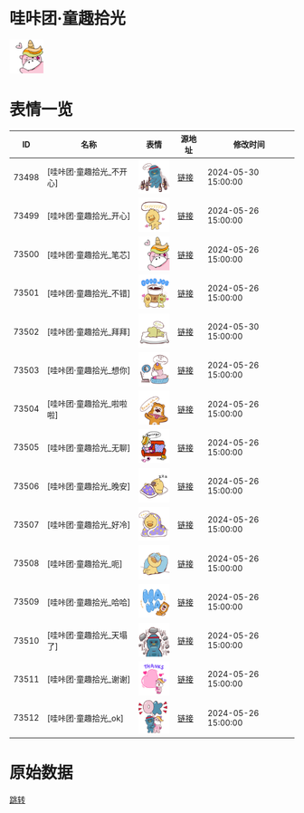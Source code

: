 # 哇咔团·童趣拾光

<img src="./cover.png" height="60" alt="cover" />

# 表情一览

|ID|名称|表情|源地址|修改时间|
|----|----|----|----|----|
|73498|[哇咔团·童趣拾光_不开心]|<img src="./pic/073498_%5B哇咔团·童趣拾光_不开心%5D.png" height="60" alt="不开心"/>|[链接](https://i0.hdslb.com/bfs/garb/904a27479eb0e293c195a7cad71132cab441cf00.png)|2024-05-30 15:00:00|
|73499|[哇咔团·童趣拾光_开心]|<img src="./pic/073499_%5B哇咔团·童趣拾光_开心%5D.png" height="60" alt="开心"/>|[链接](https://i0.hdslb.com/bfs/garb/79bafbed2898a3a6f68b94defb97f6377ffc51b3.png)|2024-05-26 15:00:00|
|73500|[哇咔团·童趣拾光_笔芯]|<img src="./pic/073500_%5B哇咔团·童趣拾光_笔芯%5D.png" height="60" alt="笔芯"/>|[链接](https://i0.hdslb.com/bfs/garb/82a32632239fdedd77a30621d5ce6005e1aa1f49.png)|2024-05-26 15:00:00|
|73501|[哇咔团·童趣拾光_不错]|<img src="./pic/073501_%5B哇咔团·童趣拾光_不错%5D.png" height="60" alt="不错"/>|[链接](https://i0.hdslb.com/bfs/garb/f5cb102b220d6ae7721d9686aa08b68e48536eca.png)|2024-05-26 15:00:00|
|73502|[哇咔团·童趣拾光_拜拜]|<img src="./pic/073502_%5B哇咔团·童趣拾光_拜拜%5D.png" height="60" alt="拜拜"/>|[链接](https://i0.hdslb.com/bfs/garb/7ffbb87a044b880dbc6474de26a05c7e4696dab4.png)|2024-05-30 15:00:00|
|73503|[哇咔团·童趣拾光_想你]|<img src="./pic/073503_%5B哇咔团·童趣拾光_想你%5D.png" height="60" alt="想你"/>|[链接](https://i0.hdslb.com/bfs/garb/58d90f7bd2691bde3cc5244a6d7337b8018cacc9.png)|2024-05-26 15:00:00|
|73504|[哇咔团·童趣拾光_啦啦啦]|<img src="./pic/073504_%5B哇咔团·童趣拾光_啦啦啦%5D.png" height="60" alt="啦啦啦"/>|[链接](https://i0.hdslb.com/bfs/garb/e99aeaced790c79d29e15cffb2249a9154694033.png)|2024-05-26 15:00:00|
|73505|[哇咔团·童趣拾光_无聊]|<img src="./pic/073505_%5B哇咔团·童趣拾光_无聊%5D.png" height="60" alt="无聊"/>|[链接](https://i0.hdslb.com/bfs/garb/91981b5e14c95f37fe3c3a01e9460f51c5c04737.png)|2024-05-26 15:00:00|
|73506|[哇咔团·童趣拾光_晚安]|<img src="./pic/073506_%5B哇咔团·童趣拾光_晚安%5D.png" height="60" alt="晚安"/>|[链接](https://i0.hdslb.com/bfs/garb/e7847fb4d9859766b7150a024866dc946046e0fd.png)|2024-05-26 15:00:00|
|73507|[哇咔团·童趣拾光_好冷]|<img src="./pic/073507_%5B哇咔团·童趣拾光_好冷%5D.png" height="60" alt="好冷"/>|[链接](https://i0.hdslb.com/bfs/garb/294e7be09d1e4f0afb59f46f87cb0019fd6d8780.png)|2024-05-26 15:00:00|
|73508|[哇咔团·童趣拾光_呃]|<img src="./pic/073508_%5B哇咔团·童趣拾光_呃%5D.png" height="60" alt="呃"/>|[链接](https://i0.hdslb.com/bfs/garb/51feeb5d963bddd0d5915b2507ba24643b44dfa3.png)|2024-05-26 15:00:00|
|73509|[哇咔团·童趣拾光_哈哈]|<img src="./pic/073509_%5B哇咔团·童趣拾光_哈哈%5D.png" height="60" alt="哈哈"/>|[链接](https://i0.hdslb.com/bfs/garb/a72d2f92ed63317c4f5e72657209a128730894af.png)|2024-05-26 15:00:00|
|73510|[哇咔团·童趣拾光_天塌了]|<img src="./pic/073510_%5B哇咔团·童趣拾光_天塌了%5D.png" height="60" alt="天塌了"/>|[链接](https://i0.hdslb.com/bfs/garb/fb7e5b3afdfe5891bd94f944d3ebc7e1523d743d.png)|2024-05-26 15:00:00|
|73511|[哇咔团·童趣拾光_谢谢]|<img src="./pic/073511_%5B哇咔团·童趣拾光_谢谢%5D.png" height="60" alt="谢谢"/>|[链接](https://i0.hdslb.com/bfs/garb/2bf60705f7376e29ae98b43d891dc3c76b75502e.png)|2024-05-26 15:00:00|
|73512|[哇咔团·童趣拾光_ok]|<img src="./pic/073512_%5B哇咔团·童趣拾光_ok%5D.png" height="60" alt="ok"/>|[链接](https://i0.hdslb.com/bfs/garb/b619cc6fd200c69e5ff53a71ee04dfc4ff5c33f1.png)|2024-05-26 15:00:00|

# 原始数据

[跳转](./raw.json)

